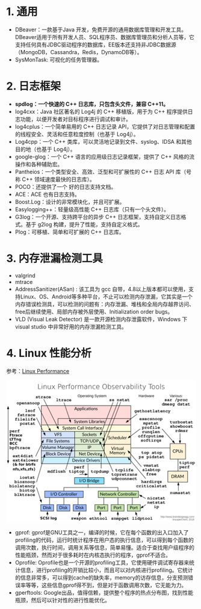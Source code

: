 <!--
 * @Author: JohnJeep
 * @Date: 2021-03-22 19:04:41
 * @LastEditTime: 2021-08-14 23:51:09
 * @LastEditors: Windows10
 * @Description: 积累Linux下常用的开发工具
-->

# 1. 通用

- DBeaver：一款基于Java 开发，免费开源的通用数据库管理和开发工具。DBeaver适用于所有开发人员、SQL程序员、数据库管理员和分析人员等，它支持任何具有JDBC驱动程序的数据库，EE版本还支持非JDBC数据源（MongoDB，Cassandra，Redis，DynamoDB等）。
- SysMonTask: 可视化的任务管理器。



# 2. 日志框架

- **spdlog：一个快速的 C++ 日志库，只包含头文件，兼容 C++11。**
- log4cxx：Java 社区著名的 Log4j 的 C++ 移植版，用于为 C++ 程序提供日志功能，以便开发者对目标程序进行调试和审计。
- log4cplus：一个简单易用的 C++ 日志记录 API，它提供了对日志管理和配置的线程安全、灵活和任意粒度控制（也基于 Log4j）。
- Log4cpp：一个 C++ 类库，可以灵活地记录到文件、syslog、IDSA 和其他目的地（也基于 Log4j）。
- google-glog：一个 C++ 语言的应用级日志记录框架，提供了 C++ 风格的流操作和各种辅助宏。
- Pantheios：一个类型安全、高效、泛型和可扩展性的 C++ 日志 API 库（号称 C++ 领域速度最快的日志库）。
- POCO：还提供了一个 好的日志支持文档。
- ACE：ACE 也有日志支持。
- Boost.Log：设计的非常模块化，并且可扩展。
- Easylogging++：轻量级高性能 C++ 日志库（只有一个头文件）。
- G3log：一个开源、支持跨平台的异步 C++ 日志框架，支持自定义日志格式。基于 g2log 构建，提升了性能，支持自定义格式。
- Plog：可移植、简单和可扩展的 C++ 日志库。


# 3. 内存泄漏检测工具

- valgrind
- mtrace
- AddressSanitizer(ASan) : 该工具为 gcc 自带，4.8以上版本都可以使用，支持Linux、OS、Android等多种平台，不止可以检测内存泄漏，它其实是一个内存错误检测具，可以检测的问题有：内存泄漏、堆栈和全局内存越界访问、free后继续使用、局部内存被外层使用、Initialization order bugs。
- VLD (Visual Leak Detector) 是一款开源检测内存泄露软件，Windows 下 visual studio 中非常好用的内存泄漏检测工具。


# 4. Linux 性能分析

参考：[Linux Performance](http://www.brendangregg.com/linuxperf.html)

<img src="./pictures/linux_observability_tools.png">

- gprof: gprof是GNU工具之一，编译的时候，它在每个函数的出入口加入了profiling的代码，运行时统计程序在用户态的执行信息，可以得到每个函数的调用次数，执行时间，调用关系等信息，简单易懂。适合于查找用户级程序的性能瓶颈，然而对于很多耗时在内核态执行的程序，gprof不适合。
- Oprofile: Oprofile也是一个开源的profiling工具，它使用硬件调试寄存器来统计信息，进行profiling的开销比较小，而且可以对内核进行profiling。它统计的信息非常多，可以得到cache的缺失率，memory的访存信息，分支预测错误率等等，这些信息gprof得不到，但是对于函数调用次数，它无能为力。
- gperftools: Google出品，值得信赖，提供整个程序的热点分布图，找到性能瓶颈，然后可以针对性的进行性能优化。